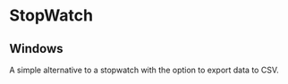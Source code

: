# StopWatch

## Windows

A simple alternative to a stopwatch with the option to export data to CSV.
